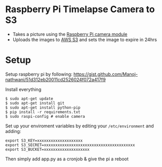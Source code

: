 # Raspberry Pi Timelapse Camera to S3

- Takes a picture using the [Raspberry Pi camera module](https://www.raspberrypi.org/products/camera-module-v2/)
- Uploads the images to [AWS S3](https://aws.amazon.com/s3/) and sets the image to expire in 24hrs

# Setup
Setup raspberry pi by following:
https://gist.github.com/Manoj-nathwani/51d312eb20011cd2526024f072a417f9

Install everything
```
$ sudo apt-get update
$ sudo apt-get install git
$ sudo apt-get install python-pip
$ pip install -r requirements.txt
$ sudo raspi-config # enable camera
```

Set up your enviroment variables by editing your `/etc/environment` and adding:
```
export S3_KEY=xxxxxxxxxxxxxxxxxxxx
export S3_SECRET=xxxxxxxxxxxxxxxxxxxxxxxxxxxxxxxxxxxxxxxx
export S3_BUCKET=xxxxxxxxxxxxxxxxxxxx
```
Then simply add app.py as a cronjob & give the pi a reboot
